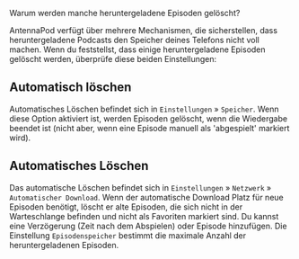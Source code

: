 Warum werden manche heruntergeladene Episoden gelöscht?

AntennaPod verfügt über mehrere Mechanismen, die sicherstellen, dass
heruntergeladene Podcasts den Speicher deines Telefons nicht voll machen. Wenn
du feststellst, dass einige heruntergeladene Episoden gelöscht werden, überprüfe
diese beiden Einstellungen:

## Automatisch löschen

Automatisches Löschen befindet sich in `Einstellungen` » `Speicher`. Wenn diese
Option aktiviert ist, werden Episoden gelöscht, wenn die Wiedergabe beendet ist
(nicht aber, wenn eine Episode manuell als 'abgespielt' markiert wird).

## Automatisches Löschen

Das automatische Löschen befindet sich in `Einstellungen` » `Netzwerk` »
`Automatischer Download`. Wenn der automatische Download Platz für neue Episoden
benötigt, löscht er alte Episoden, die sich nicht in der Warteschlange befinden
und nicht als Favoriten markiert sind. Du kannst eine Verzögerung (Zeit nach dem
Abspielen) oder Episode hinzufügen. Die Einstellung `Episodenspeicher` bestimmt
die maximale Anzahl der heruntergeladenen Episoden.
